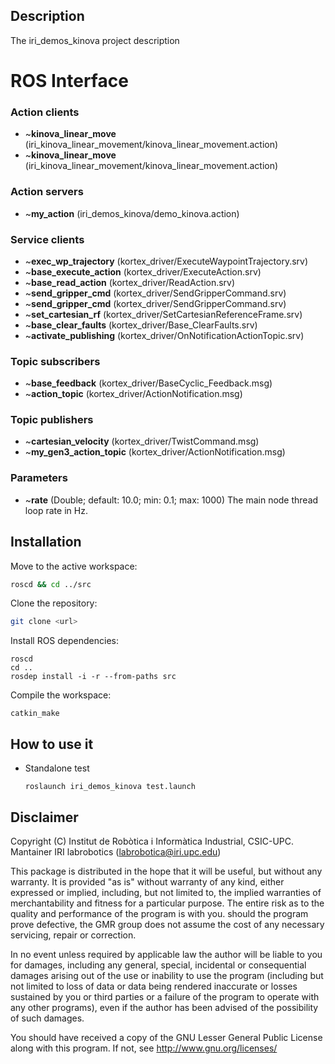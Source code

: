 ## Description

The iri_demos_kinova project description

# ROS Interface
### Action clients
  - ~**kinova_linear_move** (iri_kinova_linear_movement/kinova_linear_movement.action)
  - ~**kinova_linear_move** (iri_kinova_linear_movement/kinova_linear_movement.action)
### Action servers
  - ~**my_action** (iri_demos_kinova/demo_kinova.action)
### Service clients
  - ~**exec_wp_trajectory** (kortex_driver/ExecuteWaypointTrajectory.srv)
  - ~**base_execute_action** (kortex_driver/ExecuteAction.srv)
  - ~**base_read_action** (kortex_driver/ReadAction.srv)
  - ~**send_gripper_cmd** (kortex_driver/SendGripperCommand.srv)
  - ~**send_gripper_cmd** (kortex_driver/SendGripperCommand.srv)
  - ~**set_cartesian_rf** (kortex_driver/SetCartesianReferenceFrame.srv)
  - ~**base_clear_faults** (kortex_driver/Base_ClearFaults.srv)
  - ~**activate_publishing** (kortex_driver/OnNotificationActionTopic.srv)
### Topic subscribers
  - ~**base_feedback** (kortex_driver/BaseCyclic_Feedback.msg)
  - ~**action_topic** (kortex_driver/ActionNotification.msg)
### Topic publishers
  - ~**cartesian_velocity** (kortex_driver/TwistCommand.msg)
  - ~**my_gen3_action_topic** (kortex_driver/ActionNotification.msg)

### Parameters
- ~**rate** (Double; default: 10.0; min: 0.1; max: 1000) The main node thread loop rate in Hz. 

## Installation

Move to the active workspace:
```bash
roscd && cd ../src
```
Clone the repository: 
```bash
git clone <url>
```
Install ROS dependencies:
```
roscd
cd ..
rosdep install -i -r --from-paths src
```
Compile the workspace:
```
catkin_make
```

## How to use it

- Standalone test

  `roslaunch iri_demos_kinova test.launch`

## Disclaimer  

Copyright (C) Institut de Robòtica i Informàtica Industrial, CSIC-UPC.
Mantainer IRI labrobotics (labrobotica@iri.upc.edu)

This package is distributed in the hope that it will be useful, but without any warranty. It is provided "as is" without warranty of any kind, either expressed or implied, including, but not limited to, the implied warranties of merchantability and fitness for a particular purpose. The entire risk as to the quality and performance of the program is with you. should the program prove defective, the GMR group does not assume the cost of any necessary servicing, repair  or correction.

In no event unless required by applicable law the author will be liable to you for damages, including any general, special, incidental or consequential damages arising out of the use or inability to use the program (including but not limited to loss of data or data being rendered inaccurate or losses sustained by you or third parties or a failure of the program to operate with any other programs), even if the author has been advised of the possibility of such damages.

You should have received a copy of the GNU Lesser General Public License along with this program. If not, see <http://www.gnu.org/licenses/>
